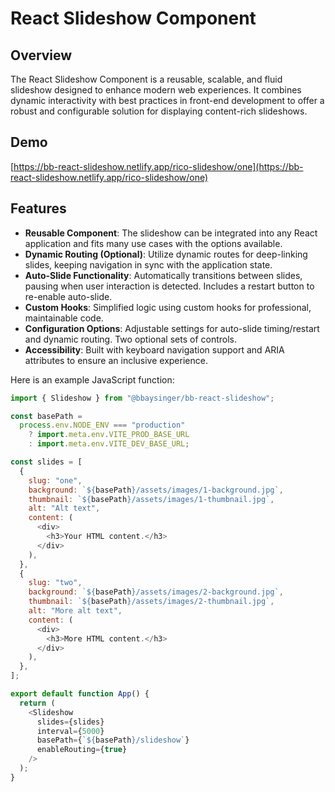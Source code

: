 # React Slideshow Component

## Overview

The React Slideshow Component is a reusable, scalable, and fluid slideshow designed to enhance modern web experiences. It combines dynamic interactivity with best practices in front-end development to offer a robust and configurable solution for displaying content-rich slideshows.

## Demo

[https://bb-react-slideshow.netlify.app/rico-slideshow/one](https://bb-react-slideshow.netlify.app/rico-slideshow/one)

## Features

- **Reusable Component**: The slideshow can be integrated into any React application and fits many use cases with the options available.
- **Dynamic Routing (Optional)**: Utilize dynamic routes for deep-linking slides, keeping navigation in sync with the application state.
- **Auto-Slide Functionality**: Automatically transitions between slides, pausing when user interaction is detected. Includes a restart button to re-enable auto-slide.
- **Custom Hooks**: Simplified logic using custom hooks for professional, maintainable code.
- **Configuration Options**: Adjustable settings for auto-slide timing/restart and dynamic routing. Two optional sets of controls.
- **Accessibility**: Built with keyboard navigation support and ARIA attributes to ensure an inclusive experience.

Here is an example JavaScript function:

```javascript
import { Slideshow } from "@bbaysinger/bb-react-slideshow";

const basePath =
  process.env.NODE_ENV === "production"
    ? import.meta.env.VITE_PROD_BASE_URL
    : import.meta.env.VITE_DEV_BASE_URL;

const slides = [
  {
    slug: "one",
    background: `${basePath}/assets/images/1-background.jpg`,
    thumbnail: `${basePath}/assets/images/1-thumbnail.jpg`,
    alt: "Alt text",
    content: (
      <div>
        <h3>Your HTML content.</h3>
      </div>
    ),
  },
  {
    slug: "two",
    background: `${basePath}/assets/images/2-background.jpg`,
    thumbnail: `${basePath}/assets/images/2-thumbnail.jpg`,
    alt: "More alt text",
    content: (
      <div>
        <h3>More HTML content.</h3>
      </div>
    ),
  },
];

export default function App() {
  return (
    <Slideshow
      slides={slides}
      interval={5000}
      basePath={`${basePath}/slideshow`}
      enableRouting={true}
    />
  );
}
```
